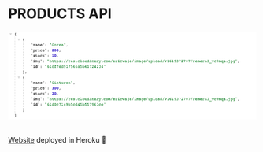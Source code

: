 # PRODUCTS API

![img](./imgEj.png)

##

[Website](https://hidden-beach-96657.herokuapp.com/) deployed in Heroku 🤟
